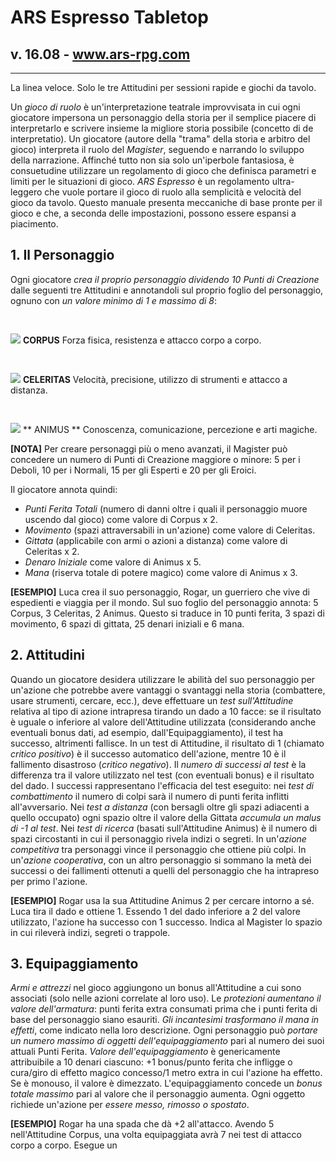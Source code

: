 # ARS Espresso Tabletop
## v. 16.08 - www.ars-rpg.com
---

La linea veloce. Solo le tre Attitudini per sessioni rapide e giochi da tavolo.

Un *gioco di ruolo* è un'interpretazione teatrale improvvisata in cui ogni giocatore impersona un personaggio della storia per il semplice piacere di interpretarlo e scrivere insieme la migliore storia possibile (concetto di de interpretatio).
Un giocatore (autore della "trama" della storia e arbitro del gioco) interpreta il ruolo del *Magister*, seguendo e narrando lo sviluppo della narrazione. Affinché tutto non sia solo un'iperbole fantasiosa, è consuetudine utilizzare un regolamento di gioco che definisca parametri e limiti per le situazioni di gioco.
*ARS Espresso* è un regolamento ultra-leggero che vuole portare il gioco di ruolo alla semplicità e velocità del gioco da tavolo. Questo manuale presenta meccaniche di base pronte per il gioco e che, a seconda delle impostazioni, possono essere espansi a piacimento.

## 1. Il Personaggio
Ogni giocatore *crea il proprio personaggio dividendo 10 Punti di Creazione* dalle seguenti tre Attitudini e annotandoli sul proprio foglio del personaggio, ognuno con *un valore minimo di 1 e massimo di 8*:

<img src = "https://i.imgur.com/sfUTZJE.png" style="margin-top:30px;"> **CORPUS**
Forza fisica, resistenza e attacco corpo a corpo.

<img src = "https://i.imgur.com/7hpixK6.png" style="margin-top:30px;"> **CELERITAS**
Velocità, precisione, utilizzo di strumenti e attacco a distanza.

<img src = "https://i.imgur.com/vkP4lCL.png" style="margin-top:30px;"> ** ANIMUS ** 
Conoscenza, comunicazione, percezione e arti magiche.

**[NOTA]** Per creare personaggi più o meno avanzati, il Magister può concedere un numero di Punti di Creazione maggiore o minore: 5 per i Deboli, 10 per i Normali, 15 per gli Esperti e 20 per gli Eroici.

Il giocatore annota quindi:
- *Punti Ferita Totali* (numero di danni oltre i quali il personaggio muore uscendo dal gioco) come valore di Corpus x 2.
- *Movimento* (spazi attraversabili in un'azione) come valore di Celeritas.
- *Gittata* (applicabile con armi o azioni a distanza) come valore di Celeritas x 2.
- *Denaro Iniziale* come valore di Animus x 5.
- *Mana* (riserva totale di potere magico) come valore di Animus x 3.

**[ESEMPIO]** Luca crea il suo personaggio, Rogar, un guerriero che vive di espedienti e viaggia per il mondo. Sul suo foglio del personaggio annota: 5 Corpus, 3 Celeritas, 2 Animus. Questo si traduce in 10 punti ferita, 3 spazi di movimento, 6 spazi di gittata, 25 denari iniziali e 6 mana.

## 2. Attitudini
Quando un giocatore desidera utilizzare le abilità del suo personaggio per un'azione che potrebbe avere vantaggi o svantaggi nella storia (combattere, usare strumenti, cercare, ecc.), deve effettuare un *test sull'Attitudine* relativa al tipo di azione intrapresa tirando un dado a 10 facce: se il risultato è uguale o inferiore al valore dell'Attitudine utilizzata (considerando anche eventuali bonus dati, ad esempio, dall'Equipaggiamento), il test ha successo, altrimenti fallisce.
In un test di Attitudine, il risultato di 1 (chiamato *critico positivo*) è il successo automatico dell'azione, mentre 10 è il fallimento disastroso (*critico negativo*). Il *numero di successi al test* è la differenza tra il valore utilizzato nel test (con eventuali bonus) e il risultato del dado.
I successi rappresentano l'efficacia del test eseguito: nei *test di combattimento* il numero di colpi sarà il numero di punti ferita inflitti all'avversario. Nei *test a distanza* (con bersagli oltre gli spazi adiacenti a quello occupato) ogni spazio oltre il valore della Gittata *accumula un malus di -1 al test*. Nei *test di ricerca* (basati sull'Attitudine Animus) è il numero di spazi circostanti in cui il personaggio rivela indizi o segreti. In un'*azione competitiva* tra personaggi vince il personaggio che ottiene più colpi. In un'*azione cooperativa*, con un altro personaggio si sommano la metà dei successi o dei fallimenti ottenuti a quelli del personaggio che ha intrapreso per primo l'azione.

**[ESEMPIO]** Rogar usa la sua Attitudine Animus 2 per cercare intorno a sé. Luca tira il dado e ottiene 1. Essendo 1 del dado inferiore a 2 del valore utilizzato, l'azione ha successo con 1 successo. Indica al Magister lo spazio in cui rileverà indizi, segreti o trappole.

## 3. Equipaggiamento
*Armi e attrezzi* nel gioco aggiungono un bonus all'Attitudine a cui sono associati (solo nelle azioni correlate al loro uso). Le *protezioni aumentano il valore dell'armatura*: punti ferita extra consumati prima che i punti ferita di base del personaggio siano esauriti. *Gli incantesimi trasformano il mana in effetti*, come indicato nella loro descrizione. Ogni personaggio può *portare un numero massimo di oggetti dell'equipaggiamento* pari al numero dei suoi attuali Punti Ferita.
*Valore dell'equipaggiamento* è genericamente attribuibile a 10 denari ciascuno: +1 bonus/punto ferita che infligge o cura/giro di effetto magico concesso/1 metro extra in cui l'azione ha effetto. Se è monouso, il valore è dimezzato.
L'equipaggiamento concede un *bonus totale massimo* pari al valore che il personaggio aumenta. Ogni oggetto richiede un'azione per *essere messo, rimosso o spostato*.

**[ESEMPIO]** Rogar ha una spada che dà +2 all'attacco. Avendo 5 nell'Attitudine Corpus, una volta equipaggiata avrà 7 nei test di attacco corpo a corpo. Esegue un
